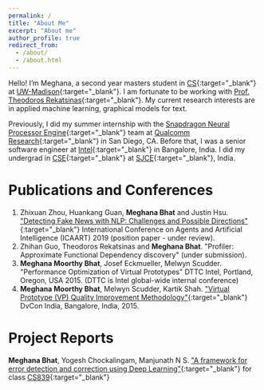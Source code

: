 ```yaml
---
permalink: /
title: "About Me"
excerpt: "About me"
author_profile: true
redirect_from: 
  - /about/
  - /about.html
---
```


Hello! I’m Meghana, a second year masters student in [CS](https://www.cs.wisc.edu/){:target="_blank"} at [UW-Madison](https://www.wisc.edu/){:target="_blank"}. I am fortunate to be working with [Prof. Theodoros Rekatsinas](http://pages.cs.wisc.edu/~thodrek/){:target="_blank"}. My current research interests are in applied machine learning, graphical models for text.

Previously, I did my summer internship with the [Snapdragon Neural Processor Engine](https://developer.qualcomm.com/software/qualcomm-neural-processing-sdk){:target="_blank"} team at [Qualcomm Research](https://www.qualcomm.com/){:target="_blank"} in San Diego, CA. Before that, I was a senior software engineer at [Intel](https://www.intel.com/content/www/us/en/homepage.html){:target="_blank"} in Bangalore, India. I did my undergrad in [CSE](https://sjce.ac.in/dept/cs/){:target="_blank"} at [SJCE](https://sjce.ac.in/){:target="_blank"}, India.

Publications and Conferences
=============================
1. Zhixuan Zhou, Huankang Guan,  **Meghana Bhat** and Justin Hsu. ["Detecting Fake News with NLP: Challenges and Possible Directions"]([**here**](/Fake_News_Detection.pdf)){:target="_blank"} International Conference on Agents and Artificial Intelligence (ICAART) 2019 (position paper - under review).
2. Zhihan Guo, Theodoros Rekatsinas and **Meghana Bhat**. "Profiler: Approximate Functional Dependency discovery" (under submission).
3. **Meghana Moorthy Bhat**, Josef Eckmueller, Melwyn Scudder. "Performance Optimization of Virtual Prototypes" DTTC Intel, Portland, Oregon, USA 2015. (DTTC is Intel global-wide internal conference)
4. **Meghana Moorthy Bhat**, Melwyn Scudder, Kartik Shah. ["Virtual Prototype (VP) Quality Improvement Methodology"](https://dvcon-india.org/sites/dvcon-india.org/files/archive/2015/proceedings/132_VP_Quality_Improvement.pdf){:target="_blank"} DvCon India, Bangalore, India, 2015.

Project Reports
================
**Meghana Bhat**, Yogesh Chockalingam, Manjunath N S. ["A framework for error detection and correction using Deep Learning"]([**here**](/deeprepair.pdf)){:target="_blank"} for class [CS839](https://thodrek.github.io/CS839_spring18/){:target="_blank"}

